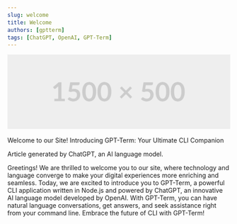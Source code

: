 ```yaml
---
slug: welcome
title: Welcome
authors: [gptterm]
tags: [ChatGPT, OpenAI, GPT-Term]
---
```


![Welcome Image](./banner.png)

Welcome to our Site! Introducing GPT-Term: Your Ultimate CLI Companion

Article generated by ChatGPT, an AI language model.

Greetings! We are thrilled to welcome you to our site, where technology and language converge to make your digital experiences more enriching and seamless. Today, we are excited to introduce you to GPT-Term, a powerful CLI application written in Node.js and powered by ChatGPT, an innovative AI language model developed by OpenAI. With GPT-Term, you can have natural language conversations, get answers, and seek assistance right from your command line. Embrace the future of CLI with GPT-Term!
